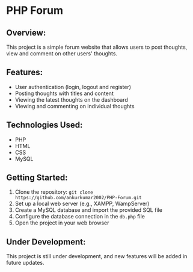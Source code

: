 # PHP Forum

## Overview:
This project is a simple forum website that allows users to post thoughts, view and comment on other users' thoughts.

## Features:
- User authentication (login, logout and register)
- Posting thoughts with titles and content
- Viewing the latest thoughts on the dashboard
- Viewing and commenting on individual thoughts

## Technologies Used:
- PHP
- HTML
- CSS
- MySQL

## Getting Started:
1. Clone the repository: `git clone https://github.com/ankurkumar2002/PHP-Forum.git`
2. Set up a local web server (e.g., XAMPP, WampServer)
3. Create a MySQL database and import the provided SQL file
4. Configure the database connection in the `db.php` file
5. Open the project in your web browser

## Under Development:
This project is still under development, and new features will be added in future updates.

